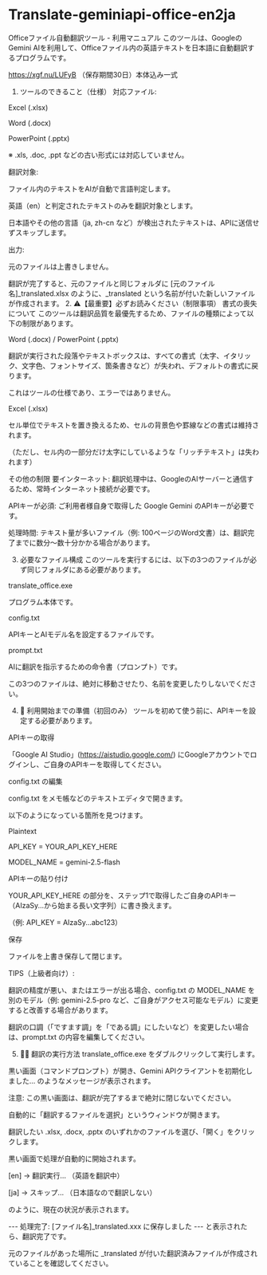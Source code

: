 # Translate-geminiapi-office-en2ja
Officeファイル自動翻訳ツール - 利用マニュアル
このツールは、GoogleのGemini AIを利用して、Officeファイル内の英語テキストを日本語に自動翻訳するプログラムです。

https://xgf.nu/LUFyB
（保存期間30日）本体込み一式

1. ツールのできること（仕様）
対応ファイル:

Excel (.xlsx)

Word (.docx)

PowerPoint (.pptx)

※ .xls, .doc, .ppt などの古い形式には対応していません。

翻訳対象:

ファイル内のテキストをAIが自動で言語判定します。

英語（en）と判定されたテキストのみを翻訳対象とします。

日本語やその他の言語（ja, zh-cn など）が検出されたテキストは、APIに送信せずスキップします。

出力:

元のファイルは上書きしません。

翻訳が完了すると、元のファイルと同じフォルダに [元のファイル名]_translated.xlsx のように、_translated という名前が付いた新しいファイルが作成されます。
2. ⚠️【最重要】必ずお読みください（制限事項）
書式の喪失について
このツールは翻訳品質を最優先するため、ファイルの種類によって以下の制限があります。

Word (.docx) / PowerPoint (.pptx)

翻訳が実行された段落やテキストボックスは、すべての書式（太字、イタリック、文字色、フォントサイズ、箇条書きなど）が失われ、デフォルトの書式に戻ります。

これはツールの仕様であり、エラーではありません。

Excel (.xlsx)

セル単位でテキストを置き換えるため、セルの背景色や罫線などの書式は維持されます。

（ただし、セル内の一部分だけ太字にしているような「リッチテキスト」は失われます）

その他の制限
要インターネット: 翻訳処理中は、GoogleのAIサーバーと通信するため、常時インターネット接続が必要です。

APIキーが必須: ご利用者様自身で取得した Google Gemini のAPIキーが必要です。

処理時間: テキスト量が多いファイル（例: 100ページのWord文書）は、翻訳完了までに数分〜数十分かかる場合があります。

3. 必要なファイル構成
このツールを実行するには、以下の3つのファイルが必ず同じフォルダにある必要があります。

translate_office.exe

プログラム本体です。

config.txt

APIキーとAIモデル名を設定するファイルです。

prompt.txt

AIに翻訳を指示するための命令書（プロンプト）です。

この3つのファイルは、絶対に移動させたり、名前を変更したりしないでください。

4. 🚀 利用開始までの準備（初回のみ）
ツールを初めて使う前に、APIキーを設定する必要があります。

APIキーの取得

「Google AI Studio」(https://aistudio.google.com/) にGoogleアカウントでログインし、ご自身のAPIキーを取得してください。

config.txt の編集

config.txt をメモ帳などのテキストエディタで開きます。

以下のようになっている箇所を見つけます。

Plaintext


API_KEY = YOUR_API_KEY_HERE

MODEL_NAME = gemini-2.5-flash

APIキーの貼り付け

YOUR_API_KEY_HERE の部分を、ステップ1で取得したご自身のAPIキー（AIzaSy...から始まる長い文字列）に書き換えます。

（例: API_KEY = AIzaSy...abc123）

保存

ファイルを上書き保存して閉じます。

TIPS（上級者向け）:

翻訳の精度が悪い、またはエラーが出る場合、config.txt の MODEL_NAME を別のモデル（例: gemini-2.5-pro など、ご自身がアクセス可能なモデル）に変更すると改善する場合があります。

翻訳の口調（「ですます調」を「である調」にしたいなど）を変更したい場合は、prompt.txt の内容を編集してください。

5. 🏃‍♀️ 翻訳の実行方法
translate_office.exe をダブルクリックして実行します。

黒い画面（コマンドプロンプト）が開き、Gemini APIクライアントを初期化しました... のようなメッセージが表示されます。

注意: この黒い画面は、翻訳が完了するまで絶対に閉じないでください。

自動的に「翻訳するファイルを選択」というウィンドウが開きます。

翻訳したい .xlsx, .docx, .pptx のいずれかのファイルを選び、「開く」をクリックします。

黒い画面で処理が自動的に開始されます。

[en] -> 翻訳実行... （英語を翻訳中）

[ja] -> スキップ... （日本語なので翻訳しない）

のように、現在の状況が表示されます。

--- 処理完了: [ファイル名]_translated.xxx に保存しました --- と表示されたら、翻訳完了です。

元のファイルがあった場所に _translated が付いた翻訳済みファイルが作成されていることを確認してください。
